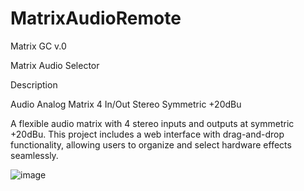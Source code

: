 # MatrixAudioRemote

Matrix GC v.0

Matrix Audio Selector

Description

Audio Analog Matrix 4 In/Out Stereo Symmetric +20dBu

A flexible audio matrix with 4 stereo inputs and outputs at symmetric +20dBu. This project includes a web interface with drag-and-drop functionality, allowing users to organize and select hardware effects seamlessly.


![image](https://github.com/user-attachments/assets/0cb58cc2-4cbd-44ca-b44a-c914fd4cbb63)
